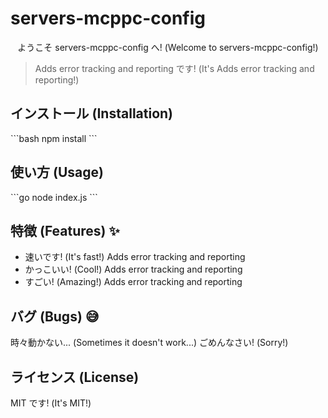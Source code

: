 # servers-mcppc-config

<p align="center">
  ようこそ servers-mcppc-config へ! (Welcome to servers-mcppc-config!)
</p>

> Adds error tracking and reporting です! (It's Adds error tracking and reporting!)

## インストール (Installation)

\`\`\`bash
npm install
\`\`\`

## 使い方 (Usage)

\`\`\`go
node index.js
\`\`\`

## 特徴 (Features) ✨

- 速いです! (It's fast!) Adds error tracking and reporting
- かっこいい! (Cool!) Adds error tracking and reporting
- すごい! (Amazing!) Adds error tracking and reporting

## バグ (Bugs) 😅

時々動かない... (Sometimes it doesn't work...)
ごめんなさい! (Sorry!)

## ライセンス (License)

MIT です! (It's MIT!)
